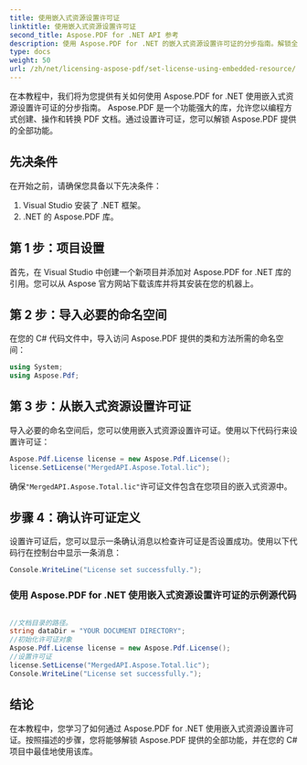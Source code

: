 ```yaml
---
title: 使用嵌入式资源设置许可证
linktitle: 使用嵌入式资源设置许可证
second_title: Aspose.PDF for .NET API 参考
description: 使用 Aspose.PDF for .NET 的嵌入式资源设置许可证的分步指南。解锁全部功能。
type: docs
weight: 50
url: /zh/net/licensing-aspose-pdf/set-license-using-embedded-resource/
---
```

在本教程中，我们将为您提供有关如何使用 Aspose.PDF for .NET 使用嵌入式资源设置许可证的分步指南。 Aspose.PDF 是一个功能强大的库，允许您以编程方式创建、操作和转换 PDF 文档。通过设置许可证，您可以解锁 Aspose.PDF 提供的全部功能。

## 先决条件

在开始之前，请确保您具备以下先决条件：

1. Visual Studio 安装了 .NET 框架。
2. .NET 的 Aspose.PDF 库。

## 第 1 步：项目设置

首先，在 Visual Studio 中创建一个新项目并添加对 Aspose.PDF for .NET 库的引用。您可以从 Aspose 官方网站下载该库并将其安装在您的机器上。

## 第 2 步：导入必要的命名空间

在您的 C# 代码文件中，导入访问 Aspose.PDF 提供的类和方法所需的命名空间：

```csharp
using System;
using Aspose.Pdf;
```

## 第 3 步：从嵌入式资源设置许可证

导入必要的命名空间后，您可以使用嵌入式资源设置许可证。使用以下代码行来设置许可证：

```csharp
Aspose.Pdf.License license = new Aspose.Pdf.License();
license.SetLicense("MergedAPI.Aspose.Total.lic");
```

确保`"MergedAPI.Aspose.Total.lic"`许可证文件包含在您项目的嵌入式资源中。

## 步骤 4：确认许可证定义

设置许可证后，您可以显示一条确认消息以检查许可证是否设置成功。使用以下代码行在控制台中显示一条消息：

```csharp
Console.WriteLine("License set successfully.");
```


### 使用 Aspose.PDF for .NET 使用嵌入式资源设置许可证的示例源代码
 
```csharp

//文档目录的路径。
string dataDir = "YOUR DOCUMENT DIRECTORY";
//初始化许可证对象
Aspose.Pdf.License license = new Aspose.Pdf.License();
//设置许可证
license.SetLicense("MergedAPI.Aspose.Total.lic");
Console.WriteLine("License set successfully.");

```

## 结论

在本教程中，您学习了如何通过 Aspose.PDF for .NET 使用嵌入式资源设置许可证。按照描述的步骤，您将能够解锁 Aspose.PDF 提供的全部功能，并在您的 C# 项目中最佳地使用该库。